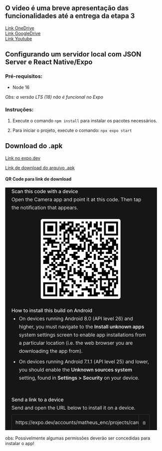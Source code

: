 ## O video é uma breve apresentação das funcionalidades até a entrega da etapa 3
<a href="https://1drv.ms/u/s!AnmNHrrnRnlaxpgqDUgUURwKGy0bog?e=FDj9Jw">Link OneDrive</a>
<br>
<a href="https://drive.google.com/file/d/1GLNR2GWRef4z3Fzz0dEAiFS4IC1qYT0_/view?usp=sharing">Link GoogleDrive</a>
<br>
<a href="https://youtu.be/URLSI9Hrnfo">Link Youtube</a>



## Configurando um servidor local com JSON Server e React Native/Expo

### Pré-requisitos:
- Node 16

*Obs: a versão LTS (18) não é funcional no Expo*

### Instruções:
1. Execute o comando ```npm install``` para instalar os pacotes necessários.


2. Para iniciar o projeto, execute o comando: ```npx expo start```


  

## Download do .apk

<a href="https://expo.dev/accounts/matheus_enc/projects/cardappio/builds/06211dc3-a652-4cf9-b5a9-eb9648aae9bd">Link no expo.dev</a>

<a href="https://github.com/ICEI-PUC-Minas-PMV-ADS/pmv-ads-2023-1-e3-proj-mov-t3-grupo3/blob/main/docs/arquivos/cardappio.apk">Link de download do arquivo .apk</a>

#### QR Code para link de download
![qr-code-expo](https://github.com/ICEI-PUC-Minas-PMV-ADS/pmv-ads-2023-1-e3-proj-mov-t3-grupo3/blob/main/docs/img/qrcode-expo.png)

obs: Possivelmente algumas permissões deverão ser concedidas para instalar o app!
